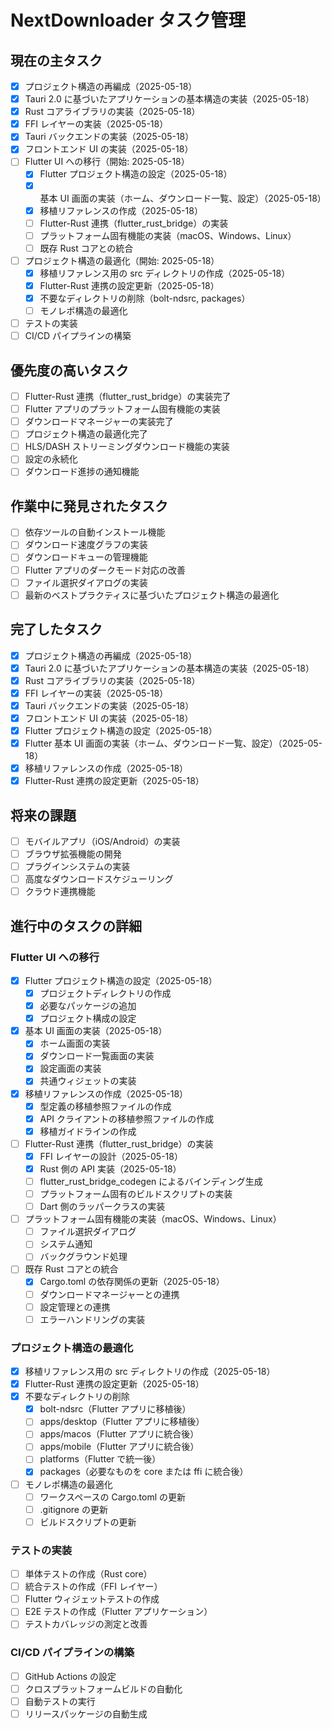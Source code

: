 # NextDownloader タスク管理

## 現在の主タスク

- [x] プロジェクト構造の再編成（2025-05-18）
- [x] Tauri 2.0 に基づいたアプリケーションの基本構造の実装（2025-05-18）
- [x] Rust コアライブラリの実装（2025-05-18）
- [x] FFI レイヤーの実装（2025-05-18）
- [x] Tauri バックエンドの実装（2025-05-18）
- [x] フロントエンド UI の実装（2025-05-18）
- [ ] Flutter UI への移行（開始: 2025-05-18）
  - [x] Flutter プロジェクト構造の設定（2025-05-18）
  - [x] 基本 UI 画面の実装（ホーム、ダウンロード一覧、設定）（2025-05-18）
  - [x] 移植リファレンスの作成（2025-05-18）
  - [ ] Flutter-Rust 連携（flutter_rust_bridge）の実装
  - [ ] プラットフォーム固有機能の実装（macOS、Windows、Linux）
  - [ ] 既存 Rust コアとの統合
- [ ] プロジェクト構造の最適化（開始: 2025-05-18）
  - [x] 移植リファレンス用の src ディレクトリの作成（2025-05-18）
  - [x] Flutter-Rust 連携の設定更新（2025-05-18）
  - [x] 不要なディレクトリの削除（bolt-ndsrc, packages）
  - [ ] モノレポ構造の最適化
- [ ] テストの実装
- [ ] CI/CD パイプラインの構築

## 優先度の高いタスク

- [ ] Flutter-Rust 連携（flutter_rust_bridge）の実装完了
- [ ] Flutter アプリのプラットフォーム固有機能の実装
- [ ] ダウンロードマネージャーの実装完了
- [ ] プロジェクト構造の最適化完了
- [ ] HLS/DASH ストリーミングダウンロード機能の実装
- [ ] 設定の永続化
- [ ] ダウンロード進捗の通知機能

## 作業中に発見されたタスク

- [ ] 依存ツールの自動インストール機能
- [ ] ダウンロード速度グラフの実装
- [ ] ダウンロードキューの管理機能
- [ ] Flutter アプリのダークモード対応の改善
- [ ] ファイル選択ダイアログの実装
- [ ] 最新のベストプラクティスに基づいたプロジェクト構造の最適化

## 完了したタスク

- [x] プロジェクト構造の再編成（2025-05-18）
- [x] Tauri 2.0 に基づいたアプリケーションの基本構造の実装（2025-05-18）
- [x] Rust コアライブラリの実装（2025-05-18）
- [x] FFI レイヤーの実装（2025-05-18）
- [x] Tauri バックエンドの実装（2025-05-18）
- [x] フロントエンド UI の実装（2025-05-18）
- [x] Flutter プロジェクト構造の設定（2025-05-18）
- [x] Flutter 基本 UI 画面の実装（ホーム、ダウンロード一覧、設定）（2025-05-18）
- [x] 移植リファレンスの作成（2025-05-18）
- [x] Flutter-Rust 連携の設定更新（2025-05-18）

## 将来の課題

- [ ] モバイルアプリ（iOS/Android）の実装
- [ ] ブラウザ拡張機能の開発
- [ ] プラグインシステムの実装
- [ ] 高度なダウンロードスケジューリング
- [ ] クラウド連携機能

## 進行中のタスクの詳細

### Flutter UI への移行

- [x] Flutter プロジェクト構造の設定（2025-05-18）
  - [x] プロジェクトディレクトリの作成
  - [x] 必要なパッケージの追加
  - [x] プロジェクト構成の設定
- [x] 基本 UI 画面の実装（2025-05-18）
  - [x] ホーム画面の実装
  - [x] ダウンロード一覧画面の実装
  - [x] 設定画面の実装
  - [x] 共通ウィジェットの実装
- [x] 移植リファレンスの作成（2025-05-18）
  - [x] 型定義の移植参照ファイルの作成
  - [x] API クライアントの移植参照ファイルの作成
  - [x] 移植ガイドラインの作成
- [ ] Flutter-Rust 連携（flutter_rust_bridge）の実装
  - [x] FFI レイヤーの設計（2025-05-18）
  - [x] Rust 側の API 実装（2025-05-18）
  - [ ] flutter_rust_bridge_codegen によるバインディング生成
  - [ ] プラットフォーム固有のビルドスクリプトの実装
  - [ ] Dart 側のラッパークラスの実装
- [ ] プラットフォーム固有機能の実装（macOS、Windows、Linux）
  - [ ] ファイル選択ダイアログ
  - [ ] システム通知
  - [ ] バックグラウンド処理
- [ ] 既存 Rust コアとの統合
  - [x] Cargo.toml の依存関係の更新（2025-05-18）
  - [ ] ダウンロードマネージャーとの連携
  - [ ] 設定管理との連携
  - [ ] エラーハンドリングの実装

### プロジェクト構造の最適化

- [x] 移植リファレンス用の src ディレクトリの作成（2025-05-18）
- [x] Flutter-Rust 連携の設定更新（2025-05-18）
- [x] 不要なディレクトリの削除
  - [x] bolt-ndsrc（Flutter アプリに移植後）
  - [ ] apps/desktop（Flutter アプリに移植後）
  - [ ] apps/macos（Flutter アプリに統合後）
  - [ ] apps/mobile（Flutter アプリに統合後）
  - [ ] platforms（Flutter で統一後）
  - [x] packages（必要なものを core または ffi に統合後）
- [ ] モノレポ構造の最適化
  - [ ] ワークスペースの Cargo.toml の更新
  - [ ] .gitignore の更新
  - [ ] ビルドスクリプトの更新

### テストの実装

- [ ] 単体テストの作成（Rust core）
- [ ] 統合テストの作成（FFI レイヤー）
- [ ] Flutter ウィジェットテストの作成
- [ ] E2E テストの作成（Flutter アプリケーション）
- [ ] テストカバレッジの測定と改善

### CI/CD パイプラインの構築

- [ ] GitHub Actions の設定
- [ ] クロスプラットフォームビルドの自動化
- [ ] 自動テストの実行
- [ ] リリースパッケージの自動生成